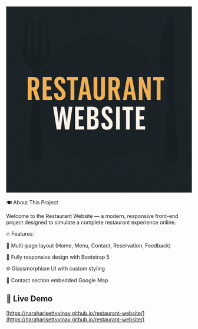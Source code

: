 <p align="center">
  <img src="https://raw.githubusercontent.com/NARAHARISETTYVINAY/restaurant-website/main/banner.png" alt="Restaurant Banner" />
</p>

🍽️ About This Project

Welcome to the Restaurant Website — a modern, responsive front-end project designed to simulate a complete restaurant experience online.

🔥 Features:

🧭 Multi-page layout (Home, Menu, Contact, Reservation, Feedback)

📱 Fully responsive design with Bootstrap 5

🌐 Glassmorphism UI with custom styling

📍 Contact section embedded Google Map

## 🔗 Live Demo

[https://naraharisettyvinay.github.io/restaurant-website/](https://naraharisettyvinay.github.io/restaurant-website/)
